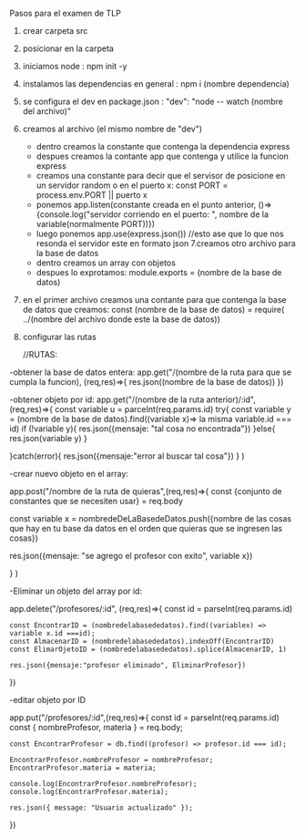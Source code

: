 Pasos para el examen de TLP

1. crear carpeta src
2. posicionar en la carpeta
3. iniciamos node : npm init -y
4. instalamos las dependencias en general : npm i (nombre dependencia)
5. se configura el dev en package.json : "dev": "node -- watch (nombre del archivo)"
6. creamos al archivo (el mismo nombre de "dev")
	- dentro creamos la constante que contenga la dependencia express
	- despues creamos la contante app que contenga y utilice la funcion express
	- creamos una constante para decir que el servisor de posicione en un servidor random o en el puerto x:  const PORT = process.env.PORT || puerto x
	- ponemos app.listen(constante creada en el punto anterior, ()=>{console.log("servidor corriendo en el puerto: ", nombre de la variable(normalmente PORT))})
	- luego ponemos app.use(express.json()) //esto ase que lo que nos resonda el servidor este en formato json
7.creamos otro archivo para la base de datos 
	- dentro creamos un array con objetos 
	- despues lo exprotamos:  module.exports = (nombre de la base de datos)
8. en el primer archivo creamos una contante para que contenga la base de datos que creamos:  const (nombre de la base de datos) = require( ../(nombre del archivo donde este la base de datos))
9. configurar las rutas 

	//RUTAS:

-obtener la base de datos entera:
app.get("/(nombre de la ruta para que se cumpla la funcion), (req,res)=>{
	res.json((nombre de la base de datos))
})


-obtener objeto por id:
app.get("/(nombre de la ruta anterior)/:id", (req,res)=>{
	const variable u = parceInt(req.params.id)
try{
	const variable y = (nombre de la base de datos).find((variable x)=> la misma variable.id ===  id)
if (!variable y){
res.json({mensaje: "tal cosa no encontrada"}) 
}else{
res.json(variable y)
}

}catch(error){
res.json({mensaje:"error al buscar tal cosa"})
}
)



-crear nuevo objeto en el array:

app.post("/nombre de la ruta de quieras",(req,res)=>{
const {conjunto de constantes que se necesiten usar} = req.body

const variable x = nombredeDeLaBasedeDatos.push({nombre de las cosas que hay en tu base da datos en el orden que quieras que se ingresen las cosas})

res.json({mensaje: "se agrego el profesor con exito", variable x})

}
)




-Eliminar un objeto del array por id:

app.delete("/profesores/:id", (req,res)=>{
	const id = parseInt(req.params.id)

	const EncontrarID = (nombredelabasededatos).find((variablex) => variable x.id ===id);
	const AlmacenarID = (nombredelabasededatos).indexOff(EncontrarID)
	const ElimarOjetoID = (nombredelabasededatos).splice(AlmacenarID, 1)

	res.json({mensaje:"profesor eliminado", EliminarProfesor})

})


-editar objeto por ID

app.put("/profesores/:id",(req,res)=>{
    const id = parseInt(req.params.id)
    const { nombreProfesor, materia } = req.body;

    const EncontrarProfesor = db.find((profesor) => profesor.id === id);

    EncontrarProfesor.nombreProfesor = nombreProfesor;
    EncontrarProfesor.materia = materia;
    
    console.log(EncontrarProfesor.nombreProfesor);
    console.log(EncontrarProfesor.materia);

    res.json({ message: "Usuario actualizado" });
})
